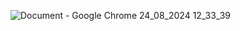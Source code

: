 ![Document - Google Chrome 24_08_2024 12_33_39](https://github.com/user-attachments/assets/f3a4ecc2-44ee-4c35-a8d9-9d9f480f4166)
